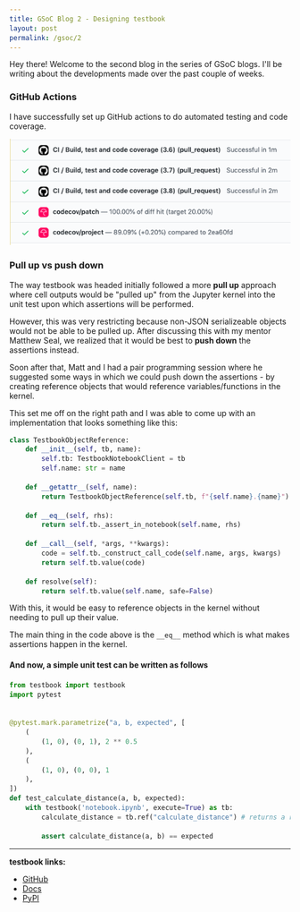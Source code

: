 ```yaml
---
title: GSoC Blog 2 - Designing testbook
layout: post
permalink: /gsoc/2
---
```


Hey there! Welcome to the second blog in the series of GSoC blogs. I'll be writing about the developments made
over the past couple of weeks.

### GitHub Actions

I have successfully set up GitHub actions to do automated testing and code coverage.

![GitHub Actions](/assets/gh-actions.png)

### Pull up vs push down

The way testbook was headed initially followed a more **pull up** approach where cell outputs would be "pulled up" from the Jupyter kernel into the unit test upon which assertions will be performed.

However, this was very restricting because non-JSON serializeable objects would not be able to be pulled up. After discussing this with my mentor Matthew Seal, we realized that it would be best to **push down** the assertions instead.

Soon after that, Matt and I had a pair programming session where he suggested some ways in which we could push down the assertions - by creating reference objects that would reference variables/functions in the kernel.

This set me off on the right path and I was able to come up with an implementation that looks something like this:

```python
class TestbookObjectReference:
    def __init__(self, tb, name):
        self.tb: TestbookNotebookClient = tb
        self.name: str = name

    def __getattr__(self, name):
        return TestbookObjectReference(self.tb, f"{self.name}.{name}")

    def __eq__(self, rhs):
        return self.tb._assert_in_notebook(self.name, rhs)

    def __call__(self, *args, **kwargs):
        code = self.tb._construct_call_code(self.name, args, kwargs)
        return self.tb.value(code)

    def resolve(self):
        return self.tb.value(self.name, safe=False)
```

With this, it would be easy to reference objects in the kernel without needing to pull up their value. 

The main thing in the code above is the `__eq__` method which is what makes assertions happen in the kernel.

#### And now, a simple unit test can be written as follows

```python
from testbook import testbook
import pytest


@pytest.mark.parametrize("a, b, expected", [
    (
        (1, 0), (0, 1), 2 ** 0.5
    ),
    (
        (1, 0), (0, 0), 1
    ),
])
def test_calculate_distance(a, b, expected):
    with testbook('notebook.ipynb', execute=True) as tb:
        calculate_distance = tb.ref("calculate_distance") # returns a reference

        assert calculate_distance(a, b) == expected
```

---
**testbook links:**

- [GitHub](https://github.com/nteract/testbook/)
- [Docs](http://test-book.readthedocs.io/)
- [PyPI](https://pypi.org/project/nteract-testbook/)
